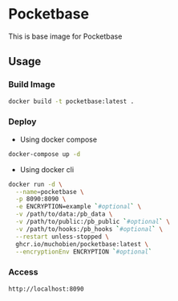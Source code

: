 # Pocketbase

This is base image for Pocketbase

## Usage

### Build Image

```bash
docker build -t pocketbase:latest .
```

### Deploy

- Using docker compose

```bash
docker-compose up -d
```

- Using docker cli

```bash
docker run -d \
  --name=pocketbase \
  -p 8090:8090 \
  -e ENCRYPTION=example `#optional` \
  -v /path/to/data:/pb_data \
  -v /path/to/public:/pb_public `#optional` \
  -v /path/to/hooks:/pb_hooks `#optional` \
  --restart unless-stopped \
  ghcr.io/muchobien/pocketbase:latest \
  --encryptionEnv ENCRYPTION `#optional`
```

### Access

```bash
http://localhost:8090
```
